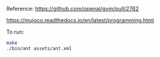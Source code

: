 Reference: https://github.com/openai/gym/pull/2762

https://mujoco.readthedocs.io/en/latest/programming.html

To run:

```bash
make
./bin/ant assets/ant.xml
```
